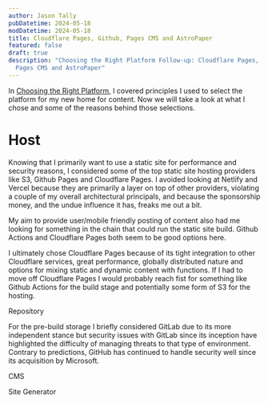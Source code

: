 ```yaml
---
author: Jason Tally
pubDatetime: 2024-05-18
modDatetime: 2024-05-18
title: Cloudflare Pages, Github, Pages CMS and AstroPaper
featured: false
draft: true
description: "Choosing the Right Platform Follow-up: Cloudflare Pages, Github,
  Pages CMS and AstroPaper"
---
```

In [Choosing the Right Platform](https://jasontally.com/posts/2024-05-16-choosing-the-right-platform/), I covered principles I used to select the platform for my new home for content. Now we will take a look at what I chose and some of the reasons behind those selections.

# Host

Knowing that I primarily want to use a static site for performance and security reasons, I considered some of the top static site hosting providers like S3, Github Pages and Cloudflare Pages. I avoided looking at Netlify and Vercel because they are primarily a layer on top of other providers, violating a couple of my overall architectural principals, and because the sponsorship money, and the undue influence it has, freaks me out a bit.

My aim to provide user/mobile friendly posting of content also had me looking for something in the chain that could run the static site build. Github Actions and Cloudflare Pages both seem to be good options here.

I ultimately chose Cloudflare Pages because of its tight integration to other Cloudflare services, great performance, globally distributed nature and options for mixing static and dynamic content with functions. If I had to move off Cloudflare Pages I would probably reach fist for something like Github Actions for the build stage and potentially some form of S3 for the hosting.

Repository

For the pre-build storage I briefly considered GitLab due to its more independent stance but security issues with GitLab since its inception have highlighted the difficulty of managing threats to that type of environment. Contrary to predictions, GitHub has continued to handle security well since its acquisition by Microsoft.

CMS

Site Generator